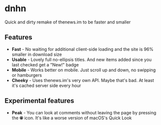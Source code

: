 # dnhn
Quick and dirty remake of thenews.im to be faster and smaller

## Features
- **Fast** - No waiting for additional client-side loading and the site is 96% smaller in download size
- **Usable** - Lovely full no-ellipsis titles. And new items added since you last checked get a "New!" badge
- **Mobile** - Works better on mobile. Just scroll up and down, no swipping or hamburgers
- **Cheeky** - Uses thenews.im's very own API. Maybe that's bad. At least it's cached server side every hour

## Experimental features
- **Peak** - You can look at comments without leaving the page by pressing the **⦿** icon. It's like a worse version of macOS's Quick Look
